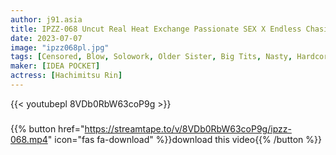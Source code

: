 ```yaml
---
author: j91.asia
title: IPZZ-068 Uncut Real Heat Exchange Passionate SEX X Endless Chasing SEX Rin Hachimitsu
date: 2023-07-07
image: "ipzz068pl.jpg"
tags: [Censored, Blow, Solowork, Older Sister, Big Tits, Nasty, Hardcore, Digital Mosaic]
maker: [IDEA POCKET]
actress: [Hachimitsu Rin]
---
```



{{< youtubepl 8VDb0RbW63coP9g >}}
###

{{% button href="https://streamtape.to/v/8VDb0RbW63coP9g/ipzz-068.mp4" icon="fas fa-download" %}}download this video{{% /button %}}

